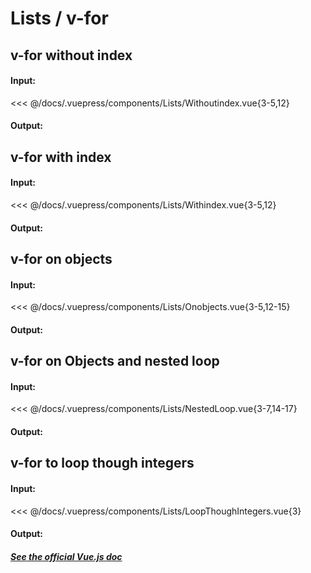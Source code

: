 # Lists / v-for

## v-for without index

#### Input:

<<< @/docs/.vuepress/components/Lists/Withoutindex.vue{3-5,12}

#### Output:

<Lists-Withoutindex />

## v-for with index

#### Input:

<<< @/docs/.vuepress/components/Lists/Withindex.vue{3-5,12}

#### Output:

<Lists-Withindex />

## v-for on objects

#### Input:

<<< @/docs/.vuepress/components/Lists/Onobjects.vue{3-5,12-15}

#### Output:

<Lists-Onobjects />

## v-for on Objects and nested loop

#### Input:

<<< @/docs/.vuepress/components/Lists/NestedLoop.vue{3-7,14-17}

#### Output:

<Lists-NestedLoop />

## v-for to loop though integers

#### Input:

<<< @/docs/.vuepress/components/Lists/LoopThoughIntegers.vue{3}

#### Output:

<Lists-LoopThoughIntegers />

##### [See the official Vue.js doc](uuuuhttps://vuejs.org/v2/guide/list.html)
